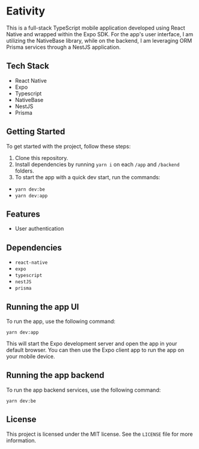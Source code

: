 # Eativity

This is a full-stack TypeScript mobile application developed using React Native and wrapped within the Expo SDK. For the app's user interface, I am utilizing the NativeBase library, while on the backend, I am leveraging ORM Prisma services through a NestJS application.

## Tech Stack

- React Native
- Expo
- Typescript
- NativeBase
- NestJS
- Prisma

## Getting Started

To get started with the project, follow these steps:

1. Clone this repository.
2. Install dependencies by running `yarn i` on each `/app` and `/backend` folders.
3. To start the app with a quick dev start, run the commands: 
- `yarn dev:be` 
- `yarn dev:app`

## Features

- User authentication

## Dependencies

- `react-native`
- `expo`
- `typescript`
- `nestJS`
- `prisma`

## Running the app UI

To run the app, use the following command:

```shell
yarn dev:app
```

This will start the Expo development server and open the app in your default browser. You can then use the Expo client app to run the app on your mobile device.

## Running the app backend

To run the app backend services, use the following command:

```shell
yarn dev:be
```

## License

This project is licensed under the MIT license. See the `LICENSE` file for more information.
